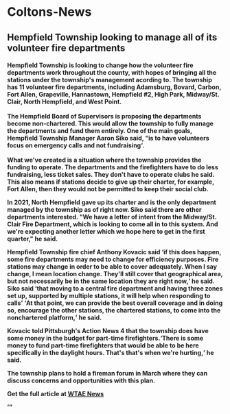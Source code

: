 # Coltons-News
<h2><b>Hempfield Township looking to manage all of its volunteer fire departments</b>
<h4>
Hempfield Township is looking to change how the volunteer fire departments work throughout the county, with hopes of bringing all the stations under the township's management acording to. The township has 11 volunteer fire departments, including Adamsburg, Bovard, Carbon, Fort Allen, Grapeville, Hannastown, Hempfield #2, High Park, Midway/St. Clair, North Hempfield, and West Point.
<br><br/>
The Hempfield Board of Supervisors is proposing the departments become non-chartered. This would allow the township to fully manage the departments and fund them entirely.
One of the main goals, Hempfield Township Manager Aaron Siko said, <q>is to have volunteers focus on emergency calls and not fundraising<q/>.
<br><br/>
What we've created is a situation where the township provides the funding to operate. The departments and the firefighters have to do less fundraising, less ticket sales. They don't have to operate clubs he said. This also means if stations decide to give up their charter, for example, Fort Allen, then they would not be permitted to keep their social club.

In 2021, North Hempfield gave up its charter and is the only department managed by the township as of right now. Siko said there are other departments interested. "We have a letter of intent from the Midway/St. Clair Fire Department, which is looking to come all in to this system. And we're expecting another letter which we hope here to get in the first quarter," he said.

Hempfield Township fire chief Anthony Kovacic said <q>if this does happen, some fire departments may need to change for efficiency purposes. Fire stations may change in order to be able to cover adequately. When I say change, I mean location change. They'll still cover that geographical area, but not necessarily be in the same location they are right now,</q> he said. Siko said <q>that moving to a central fire department and having three zones set up, supported by multiple stations, it will help when responding to calls</q> <q>At that point, we can provide the best overall coverage and in doing so, encourage the other stations, the chartered stations, to come into the nonchartered platform,</q> he said.

Kovacic told Pittsburgh's Action News 4 that the township does have some money in the budget for part-time firefighters.<q>There is some money to fund part-time firefighters that would be able to be here specifically in the daylight hours. That's that's when we're hurting,</q> he said.

The township plans to hold a fireman forum in March where they can discuss concerns and opportunities with this plan.

Get the full article at  <a href="https://www.example.com" target="_blank">WTAE News</a>
